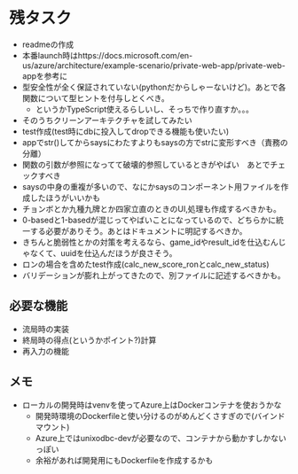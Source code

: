 # 残タスク

 - readmeの作成
 - 本番launch時はhttps://docs.microsoft.com/en-us/azure/architecture/example-scenario/private-web-app/private-web-appを参考に
 - 型安全性が全く保証されていない(pythonだからしゃーないけど)。あとで各関数について型ヒントを付与しとくべき。
    - というかTypeScript使えるらしいし、そっちで作り直すか。。。
 - そのうちクリーンアーキテクチャを試してみたい
 - test作成(test時にdbに投入してdropできる機能も使いたい)
 - appでstr()してからsaysにわたすよりもsaysの方でstrに変形すべき（責務の分離）
 - 関数の引数が参照になってて破壊的参照しているときがやばい　あとでチェックすべき
 - saysの中身の重複が多いので、なにかsaysのコンポーネント用ファイルを作成したほうがいいかも
 - チョンボとか九種九牌とか四家立直のときのUI,処理も作成するべきかも。
 - 0-basedと1-basedが混じってやばいことになっているので、どちらかに統一する必要がありそう。あとはドキュメントに明記するべきか。
 - きちんと脆弱性とかの対策を考えるなら、game_idやresult_idを仕込むんじゃなくて、uuidを仕込んだほうが良さそう。
 - ロンの場合を含めたtest作成(calc_new_score_ronとcalc_new_status)
 - バリデーションが膨れ上がってきたので、別ファイルに記述するべきかも。

## 必要な機能
 - 流局時の実装
 - 終局時の得点(というかポイント?)計算
 - 再入力の機能

## メモ
 - ローカルの開発時はvenvを使ってAzure上はDockerコンテナを使おうかな
   - 開発時環境のDockerfileと使い分けるのがめんどくさすぎので(バインドマウント)
   - Azure上ではunixodbc-devが必要なので、コンテナから動かすしかないっぽい
   - 余裕があれば開発用にもDockerfileを作成するかも